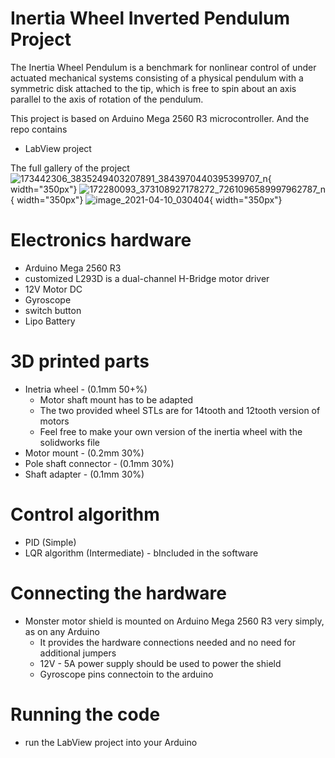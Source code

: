# Inertia Wheel Inverted Pendulum Project 

The Inertia Wheel Pendulum is a benchmark for nonlinear control of under actuated mechanical systems consisting of a physical pendulum with a symmetric disk attached to the tip, which is free to spin about an axis parallel to the axis of rotation of the pendulum.   


This project is based on Arduino Mega 2560 R3 microcontroller. And the repo contains 
- LabView project 


 
The full gallery of the project
![173442306_3835249403207891_3843970440395399707_n](https://user-images.githubusercontent.com/52780461/115481307-3ffdb700-a244-11eb-95f7-f7211520bf91.png){ width="350px"}
![172280093_373108927178272_7261096589997962787_n](https://user-images.githubusercontent.com/52780461/115481331-4db33c80-a244-11eb-9815-3a55bfd486aa.jpg) { width="350px"}
![image_2021-04-10_030404](https://user-images.githubusercontent.com/52780461/115481369-61f73980-a244-11eb-92d6-1b1fe1f87d21.png){ width="350px"}


# Electronics hardware
- Arduino Mega 2560 R3 
- customized L293D is a dual-channel H-Bridge motor driver 
- 12V Motor DC 
- Gyroscope
- switch button
- Lipo Battery

# 3D printed parts
-  Inetria wheel - (0.1mm  50+%)
   - Motor shaft mount has to be adapted
   - The two provided wheel STLs are for 14tooth and 12tooth version of motors
   - Feel free to make your own version of the inertia wheel with the solidworks file
-  Motor mount - (0.2mm  30%)
-  Pole shaft connector - (0.1mm  30%)
-  Shaft adapter - (0.1mm  30%)


# Control algorithm
 - PID (Simple)
 - LQR algorithm (Intermediate) - bIncluded in the software
 

# Connecting the hardware
 - Monster motor shield is mounted on Arduino Mega 2560 R3 very simply, as on any Arduino
    - It provides the hardware connections needed and no need for additional jumpers
    - 12V - 5A power supply should be used to power the shield
    - Gyroscope pins connectoin to the arduino

 


# Running the code
 - run the LabView project into your Arduino